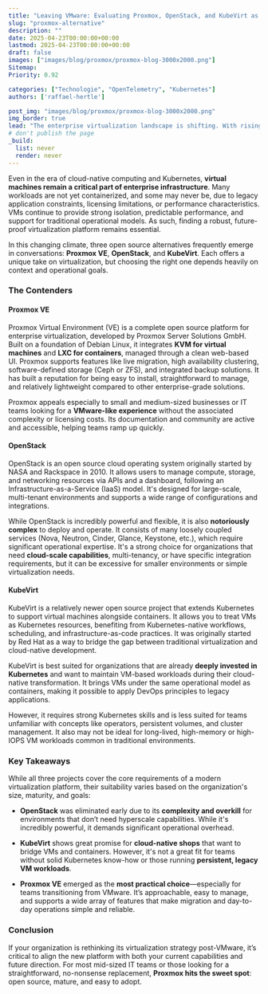 ```yaml
---
title: "Leaving VMware: Evaluating Proxmox, OpenStack, and KubeVirt as Modern Alternatives"
slug: "proxmox-alternative"
description: ""
date: 2025-04-23T00:00:00+00:00
lastmod: 2025-04-23T00:00:00+00:00
draft: false
images: ["images/blog/proxmox/proxmox-blog-3000x2000.png"]
Sitemap:
Priority: 0.92

categories: ["Technologie", "OpenTelemetry", "Kubernetes"]
authors: ['raffael-hertle']

post_img: "images/blog/proxmox/proxmox-blog-3000x2000.png"
img_border: true
lead: "The enterprise virtualization landscape is shifting. With rising costs and tighter licensing models, organizations are re-evaluating their long-standing reliance on VMware. For many, it's no longer just a question of price—it's about flexibility, control, and avoiding vendor lock-in."
# don't publish the page
_build:
  list: never
  render: never
---
```


Even in the era of cloud-native computing and Kubernetes, **virtual machines remain a critical part of enterprise infrastructure**. Many workloads are not yet containerized, and some may never be, due to legacy application constraints, licensing limitations, or performance characteristics. VMs continue to provide strong isolation, predictable performance, and support for traditional operational models. As such, finding a robust, future-proof virtualization platform remains essential.

In this changing climate, three open source alternatives frequently emerge in conversations: **Proxmox VE**, **OpenStack**, and **KubeVirt**. Each offers a unique take on virtualization, but choosing the right one depends heavily on context and operational goals.

### The Contenders

#### Proxmox VE

Proxmox Virtual Environment (VE) is a complete open source platform for enterprise virtualization, developed by Proxmox Server Solutions GmbH. Built on a foundation of Debian Linux, it integrates **KVM for virtual machines** and **LXC for containers**, managed through a clean web-based UI. Proxmox supports features like live migration, high availability clustering, software-defined storage (Ceph or ZFS), and integrated backup solutions. It has built a reputation for being easy to install, straightforward to manage, and relatively lightweight compared to other enterprise-grade solutions.

Proxmox appeals especially to small and medium-sized businesses or IT teams looking for a **VMware-like experience** without the associated complexity or licensing costs. Its documentation and community are active and accessible, helping teams ramp up quickly.

#### OpenStack

OpenStack is an open source cloud operating system originally started by NASA and Rackspace in 2010\. It allows users to manage compute, storage, and networking resources via APIs and a dashboard, following an Infrastructure-as-a-Service (IaaS) model. It's designed for large-scale, multi-tenant environments and supports a wide range of configurations and integrations.

While OpenStack is incredibly powerful and flexible, it is also **notoriously complex** to deploy and operate. It consists of many loosely coupled services (Nova, Neutron, Cinder, Glance, Keystone, etc.), which require significant operational expertise. It's a strong choice for organizations that need **cloud-scale capabilities**, multi-tenancy, or have specific integration requirements, but it can be excessive for smaller environments or simple virtualization needs.

#### KubeVirt

KubeVirt is a relatively newer open source project that extends Kubernetes to support virtual machines alongside containers. It allows you to treat VMs as Kubernetes resources, benefiting from Kubernetes-native workflows, scheduling, and infrastructure-as-code practices. It was originally started by Red Hat as a way to bridge the gap between traditional virtualization and cloud-native development.

KubeVirt is best suited for organizations that are already **deeply invested in Kubernetes** and want to maintain VM-based workloads during their cloud-native transformation. It brings VMs under the same operational model as containers, making it possible to apply DevOps principles to legacy applications.

However, it requires strong Kubernetes skills and is less suited for teams unfamiliar with concepts like operators, persistent volumes, and cluster management. It also may not be ideal for long-lived, high-memory or high-IOPS VM workloads common in traditional environments.

### Key Takeaways

While all three projects cover the core requirements of a modern virtualization platform, their suitability varies based on the organization's size, maturity, and goals:

* **OpenStack** was eliminated early due to its **complexity and overkill** for environments that don’t need hyperscale capabilities. While it's incredibly powerful, it demands significant operational overhead.

* **KubeVirt** shows great promise for **cloud-native shops** that want to bridge VMs and containers. However, it's not a great fit for teams without solid Kubernetes know-how or those running **persistent, legacy VM workloads**.

* **Proxmox VE** emerged as the **most practical choice**—especially for teams transitioning from VMware. It’s approachable, easy to manage, and supports a wide array of features that make migration and day-to-day operations simple and reliable.

### Conclusion

If your organization is rethinking its virtualization strategy post-VMware, it’s critical to align the new platform with both your current capabilities and future direction. For most mid-sized IT teams or those looking for a straightforward, no-nonsense replacement, **Proxmox hits the sweet spot**: open source, mature, and easy to adopt.
